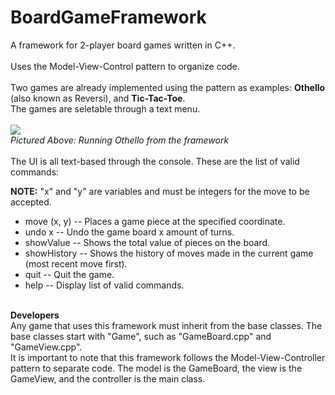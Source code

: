 # BoardGameFramework
A framework for 2-player board games written in C++.
<br><br>
Uses the Model-View-Control pattern to organize code.
<br><br>
Two games are already implemented using the pattern as examples: <b>Othello</b> (also known as Reversi), and <b>Tic-Tac-Toe</b>. 
<br>
The games are seletable through a text menu.
<br><br>
<img src = http://i.imgur.com/SLXHUro.png>
<br>
<i>Pictured Above: Running Othello from the framework</i>
<br><br>
The UI is all text-based through the console. These are the list of valid commands:

<b>NOTE:</b> "x" and "y" are variables and must be integers for the move to be accepted.

<ul>
  <li>move (x, y) -- Places a game piece at the specified coordinate.</li>
  <li>undo x -- Undo the game board x amount of turns.</li>
  <li>showValue -- Shows the total value of pieces on the board.</li>
  <li>showHistory -- Shows the history of moves made in the current game (most recent move first).</li>
  <li>quit -- Quit the game.</li>
  <li>help -- Display list of valid commands.</li>
</ul>
<br>
<b>Developers</b>
<br>
Any game that uses this framework must inherit from the base classes. The base classes start with "Game", such as "GameBoard.cpp" and "GameView.cpp".
<br>
It is important to note that this framework follows the Model-View-Controller pattern to separate code. The model is the GameBoard, the view is the GameView, and the controller is the main class.

